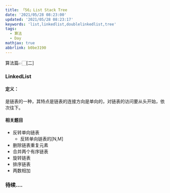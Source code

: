 ```yaml
---
title: 「56」List Stack Tree
date: '2021/05/28 08:23:00'
updated: '2021/05/28 08:23:17'
keywords: 'list,linkedlist,doublelinkedlist,tree'
tags:
  - 算法
  - Day
mathjax: true
abbrlink: b0be3190
---
```


算法篇👉🏻[二]

### LinkedList

#### 定义：

是链表的一种，其特点是链表的连接方向是单向的，对链表的访问要从头开始，依次往下。

#### 相关题目
* 反转单向链表
  * 反转单向链表的[N,M]
* 删除链表重复元素
* 合并两个有序链表
* 旋转链表
* 排序链表
* 两数相加 

### 待续....
